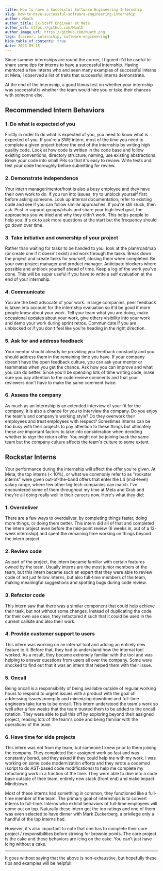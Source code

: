 ```yaml
---
title: How to have a Successful Software Engineering Internship
slug: how-to-have-successful-software-engineering-internship
author: Muath
author_title: Ex-Staff Engineer at Meta
author_url: https://github.com/Muath
author_image_url: https://github.com/Muath.png
tags: [career, internship, software-engineering]
hide_table_of_contents: true
date: 2023-05-15
---
```


Since summer internships are round the corner, I figured it'd be useful to share some tips for interns to have a successful internship. Having mentored a few interns who and seen many examples of successful interns at Meta, I observed a list of traits that successful interns demonstrate.

At the end of the internship, a good litmus test on whether your internship was successful is whether the team would hire you or take their chances with someone else.

## Recommended Intern Behaviors

### 1. Do what is expected of you

Firstly in order to do what is expected of you, you need to know what is expected of you. If you're a SWE intern, most of the time you need to complete a given project before the end of the internship by writing high quality code. Look at how code is written in the code base and follow existing conventions, directory structure, naming, use existing abstractions. Break your code into small PRs so that it's easy to review. Write tests and test your code thoroughly before submitting for review.

### 2. Demonstrate independence

Your intern manager/mentor/host is also a busy employee and they have their own work to do. If you run into issues, try to unblock yourself first before asking someone. Look up internal documentation, refer to existing code and see if you can follow similar approaches. If you're still stuck, then ask. Post in support groups/chats and share your high level goal, the approaches you've tried and why they didn't work. This helps people to help you. It's ok to ask more questions at the start but the frequency should go down over time.

### 3. Take initiative and ownership of your project

Rather than waiting for tasks to be handed to you, look at the plan/roadmap (or create one if it doesn't exist) and work through the tasks. Break down the project and create tasks for yourself, closing them when completed. Be your own project manager and product manager. Anticipate blockers where possible and unblock yourself ahead of time. Keep a log of the work you've done. This will be super useful if you have to write a self evaluation at the end of your internship.

### 4. Communicate

You are the best advocate of your work. In large companies, peer feedback is taken into account for the internship evaluation so it'd be good if more people knew about your work. Tell your team what you are doing, make occasional updates about your work, give others visibility into your work and demo your work during sprint retros. Communicate if you are unblocked or if you don't feel like you're heading in the right direction.

### 5. Ask for and address feedback

Your mentor should already be providing you feedback constantly and you should address them in the remaining time you have. If your company doesn't have the open feedback culture, you can ask your mentor or teammates when you get the chance. Ask how you can improve and what you can do better. Since you'll be spending lots of time writing code, make sure you pay attention to the code review comments and that your reviewers don't have to make the same comment twice.

### 6. Assess the company

As much as an internship is an extended interview of your fit for the company, it is also a chance for you to interview the company. Do you enjoy the team's and company's working style? Do they overwork their employees and treat employees with respect? Sometimes interns can be too busy with their projects to pay attention to these things but ultimately these are important factors to take into consideration when deciding whether to sign the return offer. You might not be joining back the same team but the company culture affects the team's culture to some extent.

## Rockstar Interns

Your performance during the internship will affect the offer you're given. At Meta, the top interns (< 10%), or what we commonly refer to as "rockstar interns" were given out-of-the-band offers that enter the L4 (mid-level) salary range, where few other big tech companies can match. I've encountered some of them throughout my time at Meta and Grab and they're all doing really well in their careers now. Here's what they did:

### 1. Overdeliver

There are a few ways to overdeliver, by completing things faster, doing more things, or doing them better. This intern did all of that and completed the intern project even before the mid-point review (6 weeks in, out of a 12-week internship) and spent the remaining time working on things beyond the intern project.

### 2. Review code

As part of the project, the intern became familiar with certain features owned by the team. Usually interns are the most junior members of the team, but this intern became such an expert that they were able to review code of not just fellow interns, but also full-time members of the team, making meaningful suggestions and spotting bugs during code review.

### 3. Refactor code

This intern saw that there was a similar component that could help achieve their task, but not without some changes. Instead of duplicating the code for their own use case, they refactored it such that it could be used in the current callsite and also their work.

### 4. Provide customer support to users

This intern was working on an internal tool and adding an entirely new feature to it. Before that, they had to understand how the internal tool worked. As a result, they became extremely familiar with the tool and was helping to answer questions from users all over the company. Some were shocked to find out that it was an intern that helped them with their issue.

### 5. Oncall

Being oncall is a responsibility of being available outside of regular working hours to respond to urgent issues with a product with the goal of addressing issues promptly and minimizing downtime and full-time engineers take turns to be oncall. This intern understood the team's work so well after a few weeks that the team trusted them to be added to the oncall rotation. They were able to pull this off by exploring beyond their assigned project, reading lots of the team's code and being familiar with the operations of the team.

### 6. Have time for side projects

This intern was not from my team, but someone I knew prior to them joining the company. They completed their assigned work so fast and was constantly bored, and they asked if they could help me with my work. I was working on some code modernization efforts and they wrote a codemod (script to do AST-based code modifications) to help me complete my refactoring work in a fraction of the time. They were able to dive into a code base outside of their team, entirely new stack (front end) and make impact. Mindblown.

Most of these interns had something in common, they functioned like a full-time member of the team. The primary goal of internships is to convert interns to full-time. Interns who exhibit behaviors of full-time employees will come out on top. Naturally these intern got the top ratings and one of them was even selected to have dinner with Mark Zuckerberg, a privilege only a handful of the top interns had.

However, it's also important to note that one has to complete their core project / responsibilities before striving for brownie points. The core project is the cake and these behaviors are icing on the cake. You can't just have icing without a cake.

---

It goes without saying that the above is non-exhaustive, but hopefully these tips and examples will be helpful!
